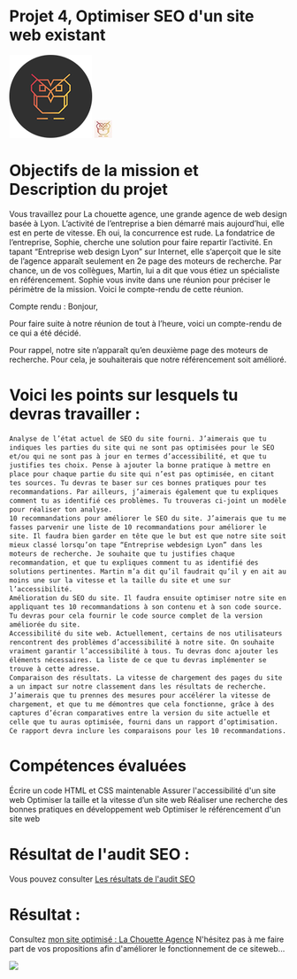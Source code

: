 # Projet 4, Optimiser SEO d'un site web existant
![](https://github.com/Guetso/OC---Developpeur-web---Projet-4/blob/master/img/logo.png) ![](favicon.jpg)

# Objectifs de la mission et Description du projet

  Vous travaillez pour La chouette agence, une grande agence de web design basée à Lyon. L’activité de l’entreprise a bien démarré mais aujourd’hui, elle est en perte de vitesse. Eh oui, la concurrence est rude. La fondatrice de l’entreprise, Sophie, cherche une solution pour faire repartir l’activité. En tapant “Entreprise web design Lyon” sur Internet, elle s’aperçoit que le site de l’agence apparaît seulement en 2e page des moteurs de recherche. Par chance, un de vos collègues, Martin, lui a dit que vous étiez un spécialiste en référencement. Sophie vous invite dans une réunion pour préciser le périmètre de la mission. Voici le compte-rendu de cette réunion.

  Compte rendu :
  Bonjour,

  Pour faire suite à notre réunion de tout à l’heure, voici un compte-rendu de ce qui a été décidé.

  Pour rappel, notre site n’apparaît qu’en deuxième page des moteurs de recherche. Pour cela, je souhaiterais que notre référencement soit amélioré.

  # Voici les points sur lesquels tu devras travailler :

    Analyse de l’état actuel de SEO du site fourni. J’aimerais que tu indiques les parties du site qui ne sont pas optimisées pour le SEO et/ou qui ne sont pas à jour en termes d’accessibilité, et que tu justifies tes choix. Pense à ajouter la bonne pratique à mettre en place pour chaque partie du site qui n’est pas optimisée, en citant tes sources. Tu devras te baser sur ces bonnes pratiques pour tes recommandations. Par ailleurs, j’aimerais également que tu expliques comment tu as identifié ces problèmes. Tu trouveras ci-joint un modèle pour réaliser ton analyse.
    10 recommandations pour améliorer le SEO du site. J’aimerais que tu me fasses parvenir une liste de 10 recommandations pour améliorer le site. Il faudra bien garder en tête que le but est que notre site soit mieux classé lorsqu’on tape “Entreprise webdesign Lyon” dans les moteurs de recherche. Je souhaite que tu justifies chaque recommandation, et que tu expliques comment tu as identifié des solutions pertinentes. Martin m’a dit qu’il faudrait qu’il y en ait au moins une sur la vitesse et la taille du site et une sur l’accessibilité.
    Amélioration du SEO du site. Il faudra ensuite optimiser notre site en appliquant tes 10 recommandations à son contenu et à son code source. Tu devras pour cela fournir le code source complet de la version améliorée du site.
    Accessibilité du site web. Actuellement, certains de nos utilisateurs rencontrent des problèmes d’accessibilité à notre site. On souhaite vraiment garantir l’accessibilité à tous. Tu devras donc ajouter les éléments nécessaires. La liste de ce que tu devras implémenter se trouve à cette adresse.
    Comparaison des résultats. La vitesse de chargement des pages du site a un impact sur notre classement dans les résultats de recherche. J’aimerais que tu prennes des mesures pour accélérer la vitesse de chargement, et que tu me démontres que cela fonctionne, grâce à des captures d’écran comparatives entre la version du site actuelle et celle que tu auras optimisée, fourni dans un rapport d’optimisation. Ce rapport devra inclure les comparaisons pour les 10 recommandations.

# Compétences évaluées
  Écrire un code HTML et CSS maintenable
  Assurer l'accessibilité d'un site web
  Optimiser la taille et la vitesse d’un site web
  Réaliser une recherche des bonnes pratiques en développement web
  Optimiser le référencement d'un site web

# Résultat de l'audit SEO :

Vous pouvez consulter [Les résultats de l'audit SEO](docs/audit)

# Résultat :
Consultez [mon site optimisé : La Chouette Agence](docs/Starting+website.zip)
N'hésitez pas à me faire part de vos propositions afin d'améliorer le fonctionnement de ce siteweb...

![](https://github.com/Av-code80/AvehGhasemian_P4_20122020/blob/master/img/office.jpg)
